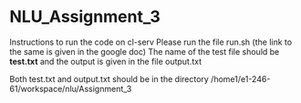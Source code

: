 # NLU_Assignment_3
Instructions to run the code on cl-serv
Please run the file run.sh (the link to the same is given in the google doc)
The name of the test file should be <b>test.txt</b> and the output is given in the file output.txt

Both test.txt and output.txt should be in the directory /home1/e1-246-61/workspace/nlu/Assignment_3
